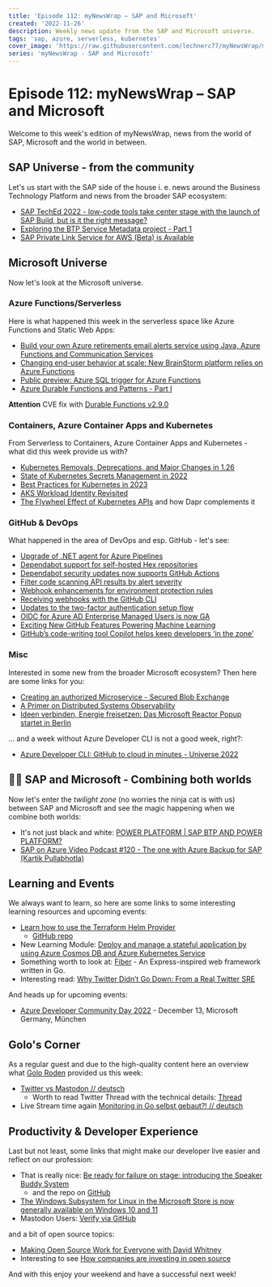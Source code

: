 ```yaml
---
title: 'Episode 112: myNewsWrap – SAP and Microsoft'
created: '2022-11-26'
description: Weekly news update from the SAP and Microsoft universe.
tags: 'sap, azure, serverless, kubernetes'
cover_image: 'https://raw.githubusercontent.com/lechnerc77/myNewsWrap/main/episodes/cover-images/episode112small.png'
series: 'myNewsWrap - SAP and Microsoft'
---
```


# Episode 112: myNewsWrap – SAP and Microsoft

Welcome to this week's edition of myNewsWrap, news from the world of SAP, Microsoft and the world in between.

## SAP Universe - from the community

Let's us start with the SAP side of the house i. e. news around the Business Technology Platform and news from the broader SAP ecosystem:

* [SAP TechEd 2022 - low-code tools take center stage with the launch of SAP Build, but is it the right message?](https://diginomica-com.cdn.ampproject.org/c/s/diginomica.com/sap-teched-2022-low-code-tools-take-center-stage-formal-launch-sap-build-it-right-message?amp)
* [Exploring the BTP Service Metadata project - Part 1](https://youtu.be/6gHzgUfV_SA)
* [SAP Private Link Service for AWS (Beta) is Available](https://blogs.sap.com/2022/11/22/sap-private-link-service-for-aws-beta-is-available/)

## Microsoft Universe

Now let's look at the Microsoft universe.

### Azure Functions/Serverless

Here is what happened this week in the serverless space like Azure Functions and Static Web Apps:

* [Build your own Azure retirements email alerts service using Java, Azure Functions and Communication Services](https://blog.siliconvalve.com/2022/11/16/build-your-own-azure-retirements-email-alerts-service-using-java-azure-functions-and-communication-services/)
* [Changing end-user behavior at scale: New BrainStorm platform relies on Azure Functions](https://customers.microsoft.com/story/1569466925567935379-changing-end-user-behavior-brainstorm-platform-azure-functions)
* [Public preview: Azure SQL trigger for Azure Functions](https://azure.microsoft.com/updates/public-preview-azure-sql-trigger-for-azure-functions/)
* [Azure Durable Functions and Patterns - Part I](https://youtu.be/x9YG3BH_YaE)

**Attention** CVE fix with [Durable Functions v2.9.0](https://github.com/Azure/azure-functions-durable-extension/releases/tag/v2.9.0)

### Containers, Azure Container Apps and Kubernetes

From Serverless to Containers, Azure Container Apps and Kubernetes - what did this week provide us with?

* [Kubernetes Removals, Deprecations, and Major Changes in 1.26](https://kubernetes.io/blog/2022/11/18/upcoming-changes-in-kubernetes-1-26/)
* [State of Kubernetes Secrets Management in 2022](https://www.doppler.com/blog/kubernetes-secrets-management-in-2022)
* [Best Practices for Kubernetes in 2023](https://myhistoryfeed.medium.com/best-practices-for-kubernetes-in-2023-bd0aaada1f72)
* [AKS Workload Identity Revisited](https://blog.baeke.info/2022/11/24/aks-workload-identity-revisited/)
* [The Flywheel Effect of Kubernetes APIs](https://thenewstack.io/the-flywheel-effect-of-kubernetes-apis) and how Dapr complements it

### GitHub & DevOps

What happened in the area of DevOps and esp. GitHub - let's see:

* [Upgrade of .NET agent for Azure Pipelines](https://devblogs.microsoft.com/devops/upgrade-of-net-agent-for-azure-pipelines/)
* [Dependabot support for self-hosted Hex repositories](https://github.blog/changelog/2022-11-23-dependabot-support-for-self-hosted-hex-repositories/)
* [Dependabot security updates now supports GitHub Actions](https://github.blog/changelog/2022-11-23-dependabot-security-updates-now-supports-github-actions/)
* [Filter code scanning API results by alert severity](https://github.blog/changelog/2022-11-25-filter-code-scanning-api-results-by-alert-severity/)
* [Webhook enhancements for environment protection rules](https://github.blog/changelog/2022-11-22-webhook-enhancements-for-environment-protection-rules/)
* [Receiving webhooks with the GitHub CLI](https://docs.github.com/en/developers/webhooks-and-events/webhooks/receiving-webhooks-with-the-github-cli)
* [Updates to the two-factor authentication setup flow](https://github.blog/changelog/2022-11-21-updates-to-the-two-factor-authentication-setup-flow/)
* [OIDC for Azure AD Enterprise Managed Users is now GA](https://github.blog/changelog/2022-11-21-oidc-for-azure-ad-enterprise-managed-users-is-now-ga/)
* [Exciting New GitHub Features Powering Machine Learning](https://github.blog/2022-11-22-exciting-new-github-features-powering-machine-learning/)
* [GitHub’s code-writing tool Copilot helps keep developers ‘in the zone’](https://www.fastcompany.com/90811225/githubs-code-writing-tool-copilot-helps-keep-developers-in-the-zone)

### Misc

Interested in some new from the broader Microsoft ecosystem? Then here are some links for you:

* [Creating an authorized Microservice - Secured Blob Exchange](https://techcommunity.microsoft.com/t5/apps-on-azure-blog/creating-an-authorized-microservice-secured-blob-exchange/ba-p/3675214)
* [A Primer on Distributed Systems Observability](https://itnext.io/a-primer-on-distributed-systems-observability-a0c2a8e2146c)
* [Ideen verbinden, Energie freisetzen: Das Microsoft Reactor Popup startet in Berlin](https://news.microsoft.com/de-de/ideen-verbinden-energie-freisetzen-das-microsoft-reactor-popup-startet-in-berlin/)

... and a week without Azure Developer CLI is not a good week, right?:

* [Azure Developer CLI: GitHub to cloud in minutes - Universe 2022](https://youtu.be/9z3PiHSCcYs)

## 🐱‍👤 SAP and Microsoft - Combining both worlds

Now let's enter the _twilight zone_ (no worries the ninja cat is with us) between SAP and Microsoft and see the magic happening when we combine both worlds:

* It's not just black and white: [POWER PLATFORM | SAP BTP AND POWER PLATFORM?](https://carstengroth.wordpress.com/2022/11/21/power-platform-sap-btp-and-power-platform/)
* [SAP on Azure Video Podcast #120 - The one with Azure Backup for SAP (Kartik Pullabhotla)](https://youtu.be/qTVi4okFGXk)

## Learning and Events

We always want to learn, so here are some links to some interesting learning resources and upcoming events:

* [Learn how to use the Terraform Helm Provider](https://youtu.be/HYIGljX7w74)
  * [GitHub repo](https://github.com/Cloud-Native-Security/trivy-terraform)
* New Learning Module: [Deploy and manage a stateful application by using Azure Cosmos DB and Azure Kubernetes Service](https://learn.microsoft.com/training/modules/aks-manage-application-state/)
* Something worth to look at: [Fiber](https://gofiber.io/) - An Express-inspired web framework written in Go.
* Interesting read: [Why Twitter Didn’t Go Down: From a Real Twitter SRE](https://matthewtejo.substack.com/p/why-twitter-didnt-go-down-from-a)

And heads up for upcoming events:

* [Azure Developer Community Day 2022](https://azuredev.org/#) - December 13, Microsoft Germany, München

## Golo's Corner

As a regular guest and due to the high-quality content here an overview what [Golo Roden](https://twitter.com/goloroden) provided us this week:

* [Twitter vs Mastodon // deutsch](https://youtu.be/pANn5Won5TQ)
  * Worth to read Twitter Thread with the technical details: [Thread](https://twitter.com/goloroden/status/1594597981419962369?s=20&t=6BStwYQgrYZBhFK0givAPg)
* Live Stream time again [Monitoring in Go selbst gebaut?! // deutsch](https://youtu.be/xUPvAy2KUZc)

## Productivity & Developer Experience

Last but not least, some links that might make our developer live easier and reflect on our profession:

* That is really nice: [Be ready for failure on stage: introducing the Speaker Buddy System](https://blog.marcduiker.nl/2022/11/24/speaker-buddy.html)
  * and the repo on [GitHub](https://github.com/marcduiker/speaker-buddy)
* [The Windows Subsystem for Linux in the Microsoft Store is now generally available on Windows 10 and 11](https://devblogs.microsoft.com/commandline/the-windows-subsystem-for-linux-in-the-microsoft-store-is-now-generally-available-on-windows-10-and-11/)  
* Mastodon Users: [Verify via GitHub](https://twitter.com/martinwoodward/status/1595452833721192449?s=20&t=u5-iu_zEPbGBAvptBUI9hw)

and a bit of open source topics:

* [Making Open Source Work for Everyone with David Whitney](https://podcasts.google.com/feed/aHR0cHM6Ly93d3cucHdvcC5jb20vZmVlZC5hc3B4P3Nob3c9ZG90bmV0cm9ja3MmZmlsZXR5cGU9bWFzdGVy/episode/aHR0cHM6Ly9hcGkuc3ByZWFrZXIuY29tL2VwaXNvZGUvNTE3NzA0ODg?sa=X&ved=0CAUQkfYCahcKEwj4tMuD4sn7AhUAAAAAHQAAAAAQEQ)
* Interesting to see [How companies are investing in open source](https://octoverse.github.com/2022/how-companies-invest-in-open-source)


And with this enjoy your weekend and have a successful next week!
